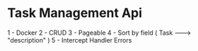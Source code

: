 # Task Management Api
1 - Docker
2 - CRUD
3 - Pageable
4 - Sort by field ( Task ---> "description" )
5 - Intercept Handler Errors